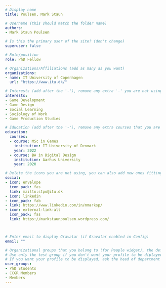 ```yaml
---
# Display name
title: Poulsen, Mark Staun

# Username (this should match the folder name)
authors: 
- Mark Staun Poulsen

# Is this the primary user of the site? (don't change)
superuser: false

# Role/position
role: PhD Fellow

# Organizations/Affiliations (add as many as you want)
organizations:
- name: IT University of Copenhagen
  url: "https://www.itu.dk/"

# Interests (add after the '-'), remove any extra '-' you are not using
interests:
- Game Development
- Game Design
- Social Learning
- Sociology of Work
- Game Production Studies

# Education (add after the '-'), remove any extra courses that you are not using
education:
  courses:
  - course: MSc in Games
    institution: IT University of Denmark
    year: 2022
  - course: BA in Digital Design
    institution: Aarhus University
    year: 2020

# Delete the icons you are not using, you can also add new ones fitting your needs by browsing https://fontawesome.com/icons (more than 4/5 icons are not advised); remove the ones you are not using
social:
- icon: envelope
  icon_pack: fas
  link: mailto:stpo@itu.dk
- icon: linkedin
- icon_pack: fab
- link: https://www.linkedin.com/in/mmarksp/
- icon: external-link-alt
  icon_pack: fas
  link: https://markstaunpoulsen.wordpress.com/



# Enter email to display Gravatar (if Gravatar enabled in Config)
email: ""

# Organizational groups that you belong to (for People widget), the default group to be displayed is 'Members'
# Use only the test group if you don't want your profile to be diplayed
# If you want your profile to be displayed, ask the head of department for which user group to use
user_groups:
- PhD Students
- CCGR Members
- Members
---
```



